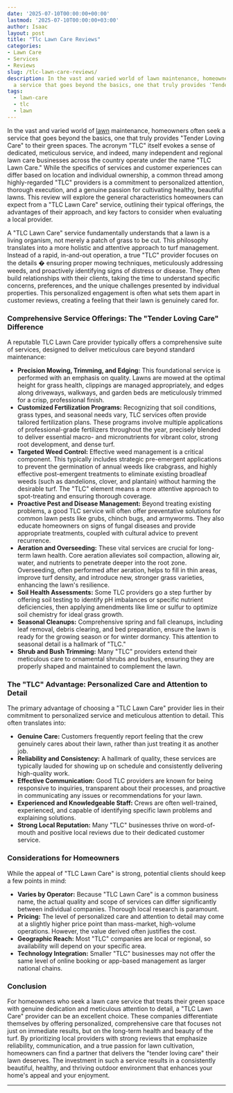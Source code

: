 ```yaml
---
date: '2025-07-10T00:00:00+00:00'
lastmod: '2025-07-10T00:00:00+03:00'
author: Isaac
layout: post
title: "Tlc Lawn Care Reviews"
categories:
- Lawn Care
- Services
- Reviews
slug: /tlc-lawn-care-reviews/
description: In the vast and varied world of lawn maintenance, homeowners often seek
  a service that goes beyond the basics, one that truly provides 'Tender Loving Care'...
tags: 
  - lawn-care
  - tlc
  - lawn
---
```

In the vast and varied world of [lawn](/posts/10-essential-lawn-and-garden-tools-for-fall/) maintenance, homeowners often seek a service that goes beyond the basics, one that truly provides "Tender Loving Care" to their green spaces. The acronym "TLC" itself evokes a sense of dedicated, meticulous service, and indeed, many independent and regional lawn care businesses across the country operate under the name "TLC Lawn Care." While the specifics of services and customer experiences can differ based on location and individual ownership, a common thread among highly-regarded "TLC" providers is a commitment to personalized attention, thorough execution, and a genuine passion for cultivating healthy, beautiful lawns. This review will explore the general characteristics homeowners can expect from a "TLC Lawn Care" service, outlining their typical offerings, the advantages of their approach, and key factors to consider when evaluating a local provider.

A "TLC Lawn Care" service fundamentally understands that a lawn is a living organism, not merely a patch of grass to be cut. This philosophy translates into a more holistic and attentive approach to turf management. Instead of a rapid, in-and-out operation, a true "TLC" provider focuses on the details � ensuring proper mowing techniques, meticulously addressing weeds, and proactively identifying signs of distress or disease. They often build relationships with their clients, taking the time to understand specific concerns, preferences, and the unique challenges presented by individual properties. This personalized engagement is often what sets them apart in customer reviews, creating a feeling that their lawn is genuinely cared for.

### Comprehensive Service Offerings: The "Tender Loving Care" Difference

A reputable TLC Lawn Care provider typically offers a comprehensive suite of services, designed to deliver meticulous care beyond standard maintenance:

* **Precision Mowing, Trimming, and Edging:** This foundational service is performed with an emphasis on quality. Lawns are mowed at the optimal height for grass health, clippings are managed appropriately, and edges along driveways, walkways, and garden beds are meticulously trimmed for a crisp, professional finish.
* **Customized Fertilization Programs:** Recognizing that soil conditions, grass types, and seasonal needs vary, TLC services often provide tailored fertilization plans. These programs involve multiple applications of professional-grade fertilizers throughout the year, precisely blended to deliver essential macro- and micronutrients for vibrant color, strong root development, and dense turf.
* **Targeted Weed Control:** Effective weed management is a critical component. This typically includes strategic pre-emergent applications to prevent the germination of annual weeds like crabgrass, and highly effective post-emergent treatments to eliminate existing broadleaf weeds (such as dandelions, clover, and plantain) without harming the desirable turf. The "TLC" element means a more attentive approach to spot-treating and ensuring thorough coverage.
* **Proactive Pest and Disease Management:** Beyond treating existing problems, a good TLC service will often offer preventative solutions for common lawn pests like grubs, chinch bugs, and armyworms. They also educate homeowners on signs of fungal diseases and provide appropriate treatments, coupled with cultural advice to prevent recurrence.
* **Aeration and Overseeding:** These vital services are crucial for long-term lawn health. Core aeration alleviates soil compaction, allowing air, water, and nutrients to penetrate deeper into the root zone. Overseeding, often performed after aeration, helps to fill in thin areas, improve turf density, and introduce new, stronger grass varieties, enhancing the lawn's resilience.
* **Soil Health Assessments:** Some TLC providers go a step further by offering soil testing to identify pH imbalances or specific nutrient deficiencies, then applying amendments like lime or sulfur to optimize soil chemistry for ideal grass growth.
* **Seasonal Cleanups:** Comprehensive spring and fall cleanups, including leaf removal, debris clearing, and bed preparation, ensure the lawn is ready for the growing season or for winter dormancy. This attention to seasonal detail is a hallmark of "TLC."
* **Shrub and Bush Trimming:** Many "TLC" providers extend their meticulous care to ornamental shrubs and bushes, ensuring they are properly shaped and maintained to complement the lawn.

### The "TLC" Advantage: Personalized Care and Attention to Detail

The primary advantage of choosing a "TLC Lawn Care" provider lies in their commitment to personalized service and meticulous attention to detail. This often translates into:

* **Genuine Care:** Customers frequently report feeling that the crew genuinely cares about their lawn, rather than just treating it as another job.
* **Reliability and Consistency:** A hallmark of quality, these services are typically lauded for showing up on schedule and consistently delivering high-quality work.
* **Effective Communication:** Good TLC providers are known for being responsive to inquiries, transparent about their processes, and proactive in communicating any issues or recommendations for your lawn.
* **Experienced and Knowledgeable Staff:** Crews are often well-trained, experienced, and capable of identifying specific lawn problems and explaining solutions.
* **Strong Local Reputation:** Many "TLC" businesses thrive on word-of-mouth and positive local reviews due to their dedicated customer service.

### Considerations for Homeowners

While the appeal of "TLC Lawn Care" is strong, potential clients should keep a few points in mind:

* **Varies by Operator:** Because "TLC Lawn Care" is a common business name, the actual quality and scope of services can differ significantly between individual companies. Thorough local research is paramount.
* **Pricing:** The level of personalized care and attention to detail may come at a slightly higher price point than mass-market, high-volume operations. However, the value derived often justifies the cost.
* **Geographic Reach:** Most "TLC" companies are local or regional, so availability will depend on your specific area.
* **Technology Integration:** Smaller "TLC" businesses may not offer the same level of online booking or app-based management as larger national chains.

### Conclusion

For homeowners who seek a lawn care service that treats their green space with genuine dedication and meticulous attention to detail, a "TLC Lawn Care" provider can be an excellent choice. These companies differentiate themselves by offering personalized, comprehensive care that focuses not just on immediate results, but on the long-term health and beauty of the turf. By prioritizing local providers with strong reviews that emphasize reliability, communication, and a true passion for lawn cultivation, homeowners can find a partner that delivers the "tender loving care" their lawn deserves. The investment in such a service results in a consistently beautiful, healthy, and thriving outdoor environment that enhances your home's appeal and your enjoyment.

---
